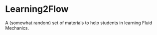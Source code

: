 # Learning2Flow
A (somewhat random) set of materials to help students in learning Fluid Mechanics. 

